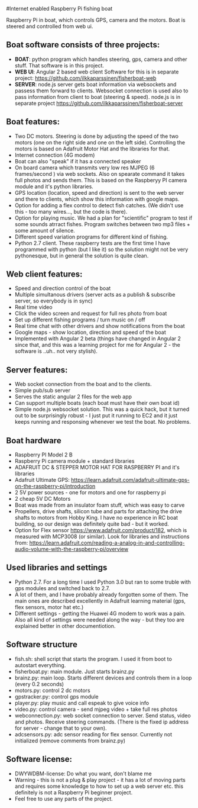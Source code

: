 
#Internet enabled Raspberry Pi fishing boat

Raspberry Pi in boat, which controls GPS, camera and the motors. Boat is steered and controlled from web ui.

## Boat software consists of three projects:
 - **BOAT**:  python program which handles steering, gps, camera and other stuff. That software is in this project.
 - **WEB UI**: Angular 2 based web client Software for this is in separate project: https://github.com/ilkkaparssinen/fisherboat-web
 - **SERVER**: node.js server gets boat information via websockets and passess them forward to clients. Websocket connection is used also to pass information from client to boat (steering & speed). node.js is in separate project https://github.com/ilkkaparssinen/fisherboat-server

## Boat features:
 - Two DC motors. Steering is done by adjusting the speed of the two motors (one on the right side and one on the left side). Controlling the motors is based on Adafruit Motor Hat and the libraries for that.
 - Internet connection (4G modem)
 - Boat can also "speak" if it has a connected speaker
 - On board camera which transmits very low res MJPEG (6 frames/second ) via web sockets. Also on spearate command it takes full photos and sends them. This is based on the Raspberyy PI camera module and it's python libraries.
 - GPS location (location, speed and direction) is sent to the web server and there to clients, which show this information with google maps.
 - Option for adding a flex control to detect fish catches. (We didn't use this - too many wires..., but the code is there).
 - Option for playing music. We had a plan for "scientific" program to test if some sounds atrract fishes. Program switches between two mp3 files + some amount of silence.
 - Different speed variation programs for different kind of fishing.
 - Python 2.7 client. These raspberry tests are the first time I have programmed with python (but I like it) so the solution might not be very pythonesque, but in general the solution is quite clean. 

## Web client features:
 - Speed and direction control of the boat
 - Multiple simultanous drivers (server acts as a publish & subscribe server, so everybody is in sync)
 - Real time video
 - Click the video screen and request for full res photo from boat
 - Set up different fishing programs / turn music on / off
 - Real time chat with other drivers and show notifications from the boat
 - Google maps - show location, direction and speed of the boat
 - Implemented with Angular 2 beta (things have changed in Angular 2 since that, and this was a learning project for me for Angular 2 - the software is ..uh.. not very stylish).
 
## Server features:
 - Web socket connection from the boat and to the clients. 
 - Simple pub/sub server
 - Serves the static angular 2 files for the web app
 - Can support multiple boats (each boat must have their own boat id)
 - Simple node.js websocket solution. This was a quick hack, but it turned out to be surprisingly robust - I just put it running to EC2 and it just keeps running and responsing whenever we test the boat. No problems.

## Boat hardware
  - Raspberry PI Model 2 B
  - Raspberry Pi camera module + standard libraries
  - ADAFRUIT DC & STEPPER MOTOR HAT FOR RASPBERRY PI and it's libraries
  - Adafruit Ultimate GPS: https://learn.adafruit.com/adafruit-ultimate-gps-on-the-raspberry-pi/introduction
  - 2 5V power sources - one for motors and one for raspberry pi
  - 2 cheap 5V DC Motors
  - Boat was made from an insulator foam stuff, which was easy to carve
  - Propellers, drive shafts, silicon tube and parts for attaching the drive shafts to motors from Hobby King. I have no experience in RC boat building, so our design was definitely quite bad - but it worked.
  - Option for Flex sensor https://www.adafruit.com/product/182, which is measured with MCP3008 (or similar). Look for libraries and instructions from: https://learn.adafruit.com/reading-a-analog-in-and-controlling-audio-volume-with-the-raspberry-pi/overview
  
## Used libraries and settings
  - Python 2.7. For a long time I used Python 3.0 but ran to some truble with gps modules and switched back to 2.7.
  - A lot of them, and I have probably already forgotten some of them. The main ones are described excellently in Adafruit learning material (gps, flex sensors, motor hat etc.)
  - Different settings - getting the Huawei 4G modem to work was a pain. Also all kind of settings were needed along the way - but they too are explained better in other documentiotion.

## Software structure
 - fish.sh: shell script that starts the program. I used it from boot to autostart everything. 
 - fisherboat.py: main module. Just starts brainz.py
 - brainz.py: main loop. Starts different devices and controls them in a loop (every 0.2 seconds)
 - motors.py: control 2 dc motors
 - gpstracker.py: control gps module
 - player.py: play music and call espeak to give voice info
 - video.py: control camera - send mjpeg video + take full res photos
 - webconnection.py: web socket connection to server. Send status, video and photos. Receive steering commands. (There is the fixed ip address for server - change that to your own).
 - adcsensors.py: adc sensor reading for flex sensor. Currently not initialized (remove comments from brainz.py)
  
## Software license:
 - DWYWDBM-license: Do what you want, don't blame me
 - Warning - this is not a plug & play project - it has a lot of moving parts and requires some knowledge to how to set up a web server etc. this definitely is not a Raspberry Pi beginner project. 
 - Feel free to use any parts of the project.
 
